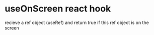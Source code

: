 # useOnScreen react hook

recieve a ref object (useRef) and return true if this ref object is on the screen